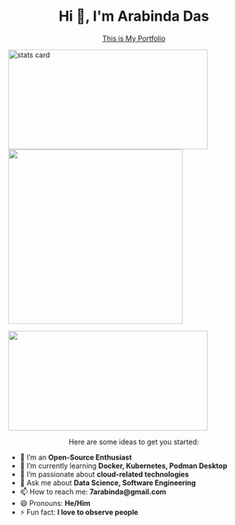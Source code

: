 <h1 align="center">Hi 👋, I'm Arabinda Das</h1>

<p align="center">
  <a href="https://arabinda0704.github.io/Portfolio/">This is My Portfolio</a>
</p>

<p align="left">
  <a href="https://github.com/arabinda0704">
    <img alt="stats card" height="200px" width="400px" src="https://github-readme-streak-stats.herokuapp.com/?user=arabinda0704&theme=dracula&hide_border=true" />
  </a>
  <img height="auto" width="350px" src="https://github.com/arabinda0704/arabinda0704/blob/main/img/Anainfante865%20I%20will%20a%20melody%20lofi%20hip%20hop%20whit%20video%20for%20$5%20on%20fiverr_com.jpg?raw=true" />
</p>


<p align="left">
  <img height="200px" width="400px" src="https://github-readme-stats.vercel.app/api?username=arabinda0704&count_private=true&show_icons=true&theme=dracula&hide_border=true" />
</p>

<p align="center">
  Here are some ideas to get you started:
</p>

<ul>
  <li>🔭 I’m an <strong>Open-Source Enthusiast</strong></li>
  <li>🌱 I’m currently learning <strong>Docker, Kubernetes, Podman Desktop</strong></li>
  <li>👯 I’m passionate about <strong>cloud-related technologies</strong></li>
  <li>💬 Ask me about <strong>Data Science, Software Engineering</strong></li>
  <li>📫 How to reach me: <strong>7arabinda@gmail.com</strong></li>
  <li>😄 Pronouns: <strong>He/Him</strong></li>
  <li>⚡ Fun fact: <strong>I love to observe people</strong></li>
</ul>


